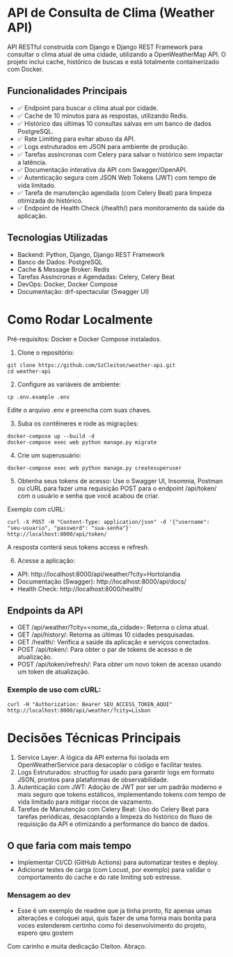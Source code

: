 # API de Consulta de Clima (Weather API)
API RESTful construída com Django e Django REST Framework para consultar o clima atual de uma cidade, utilizando a OpenWeatherMap API. O projeto inclui cache, histórico de buscas e está totalmente containerizado com Docker.

## Funcionalidades Principais
- ✅ Endpoint para buscar o clima atual por cidade.
- ✅ Cache de 10 minutos para as respostas, utilizando Redis.
- ✅ Histórico das últimas 10 consultas salvas em um banco de dados PostgreSQL.
- ✅ Rate Limiting para evitar abuso da API.
- ✅ Logs estruturados em JSON para ambiente de produção.
- ✅ Tarefas assíncronas com Celery para salvar o histórico sem impactar a latência.
- ✅ Documentação interativa da API com Swagger/OpenAPI.
- ✅ Autenticação segura com JSON Web Tokens (JWT) com tempo de vida limitado.
- ✅ Tarefa de manutenção agendada (com Celery Beat) para limpeza otimizada do histórico.
- ✅ Endpoint de Health Check (/health/) para monitoramento da saúde da aplicação.

## Tecnologias Utilizadas
- Backend: Python, Django, Django REST Framework
- Banco de Dados: PostgreSQL
- Cache & Message Broker: Redis
- Tarefas Assíncronas e Agendadas: Celery, Celery Beat
- DevOps: Docker, Docker Compose
- Documentação: drf-spectacular (Swagger UI)

# Como Rodar Localmente
Pré-requisitos: Docker e Docker Compose instalados.
1. Clone o repositório:
```
git clone https://github.com/SzCleiton/weather-api.git
cd weather-api
```

2. Configure as variáveis de ambiente:
```
cp .env.example .env
```
Edite o arquivo .env e preencha com suas chaves.

3. Suba os contêineres e rode as migrações:
```
docker-compose up --build -d
docker-compose exec web python manage.py migrate
```

4. Crie um superusuário:
```
docker-compose exec web python manage.py createsuperuser
```

5. Obtenha seus tokens de acesso:
Use o Swagger UI, Insomnia, Postman ou cURL para fazer uma requisição POST para o endpoint /api/token/ com o usuário e senha que você acabou de criar.

Exemplo com cURL:
```
curl -X POST -H "Content-Type: application/json" -d '{"username": "seu-usuario", "password": "sua-senha"}' http://localhost:8000/api/token/
```
A resposta conterá seus tokens access e refresh.

6. Acesse a aplicação:

- API: http://localhost:8000/api/weather/?city=Hortolandia
- Documentação (Swagger): http://localhost:8000/api/docs/
- Health Check: http://localhost:8000/health/

## Endpoints da API
- GET /api/weather/?city=<nome_da_cidade>: Retorna o clima atual.
- GET /api/history/: Retorna as últimas 10 cidades pesquisadas.
- GET /health/: Verifica a saúde da aplicação e serviços conectados.
- POST /api/token/: Para obter o par de tokens de acesso e de atualização.
- POST /api/token/refresh/: Para obter um novo token de acesso usando um token de atualização.

### Exemplo de uso com cURL:

```
curl -H "Authorization: Bearer SEU_ACCESS_TOKEN_AQUI" http://localhost:8000/api/weather/?city=Lisbon
```

# Decisões Técnicas Principais
1. Service Layer: A lógica da API externa foi isolada em OpenWeatherService para desacoplar o código e facilitar testes.
2. Logs Estruturados: structlog foi usado para garantir logs em formato JSON, prontos para plataformas de observabilidade.
3. Autenticação com JWT: Adoção de JWT por ser um padrão moderno e mais seguro que tokens estáticos, implementando tokens com tempo de vida limitado para mitigar riscos de vazamento.
4. Tarefas de Manutenção com Celery Beat: Uso do Celery Beat para tarefas periódicas, desacoplando a limpeza do histórico do fluxo de requisição da API e otimizando a performance do banco de dados.

## O que faria com mais tempo
- Implementar CI/CD (GitHub Actions) para automatizar testes e deploy.
- Adicionar testes de carga (com Locust, por exemplo) para validar o comportamento do cache e do rate limiting sob estresse.

### Mensagem ao dev
- Esse é um exemplo de readme que ja tinha pronto, fiz apenas umas alterações e coloquei aqui, quis fazer de uma forma mais bonita para voces estenderem certinho como foi desenvolvimento do projeto, espero qeu gostem

Com carinho e muita dedicação Cleiton.
Abraço.